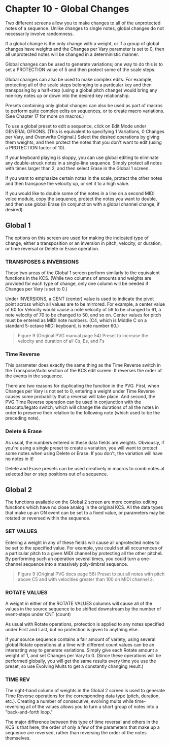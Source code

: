 # Chapter 10 - Global Changes

Two different screens allow you to make changes to all of the unprotected notes of a sequence. Unlike changes to single notes, global changes do not necessarily involve randomness.

If a global change is the only change with a weight, or if a group of global changes have weights and the Changes per Vary parameter is set to 0, then all unprotected notes will be changed in a deterministic manner. 

Global changes can be used to generate variations; one way to do this is to set a PROTECTION value of 5 and then protect some of the scale steps.

Global changes can also be used to make complex edits. For example, protecting all of the scale steps belonglng to a particular key and then transposing by a half-step (using a global pitch change) would bring any non-key notes up or down into the desired key relationship.

Presets containing only global changes can also be used as part of macros to perform quite complex edits on sequences, or to create macro variations. (See Chapter 17 for more on macros.)

To use a global preset to edit a sequence, click on Edit Mode under GENERAL OFIlONS. (This is equivalent to specifying 1 VariatIons, 0 Changes per Vary, and Ovenwrlte Original.) Select the desired operations by glving them weights, and then protect the notes that you don't want to edit (using a PROTECTION factor of 10).

If your keyboard playing is sloppy, you can use global editing to eliminate any double-struck notes in a single-line sequence. Simply protect all notes with times larger than 2, and then select Erase in the Global 1 screen.

If you want to emphasize certain notes in the scale, protect the other notes and then transpose the velocity up, or set it to a high value.

If you would like to double some of the notes in a line on a second MIDI voice module, copy the sequence, protect the notes you want to double, and then use global Erase (in conjunction with a global channel change, if desired).

## Global 1

The options on this screen are used for making the indicated type of change, either a transposition or an inversion in pitch, velocity, or duration, or time reversal or Delete or Erase operation.

### TRANSPOSES & INVERSIONS

These two areas of the Global 1 screen perform similarly to the equivalent functions in the KCS. (While two columns of amounts and weights are provided for each type of change, only one column will be needed if Changes per Vary is set to 0.)

Under INVERSIONS, a CENT (center) value is used to indicate the pivot point across which all values are to be mirrored. For example, a center value of 60 for Velocity would cause a note velocity of 59 to be changed to 61, a note velocity of 70 to be changed to 50, and so on. Center values for pitch must be entered as MIDI note numbers. (C4, which is Middle C on a standard 5-octave MIDI keyboard, is note number 60.)

 > Figure 9 (Original PVG manual page 54) Preset to increase the velocity and duration of all Cs, Es, and Fs

### Time Reverse

This parameter does exactly the same thing as the Time Reverse switch in the Transpose/Auto section of the KCS edit screen: It reverses the order of the events in the sequence.

There are two reasons for duplicating the function in the PVG. First, when Changes per Vary is not set to 0, entering a weight under Time Reverse causes some probability that a reversal will take place. And second, the PVG Time Reverse operation can be used in conjunction with the staccato/legato switch, which will change the durations of all the notes in order to preserve their relation to the following note (which used to be the preceding note).

### Delete & Erase

As usual, the numbers entered in these data fields are weights. Obviously, if you're using a single preset to create a variation, you will want to protect some notes when using Delete or Erase. If you don't, the variation will have no notes in it!

Delete and Erase presets can be used creatively in macros to comb notes at selected bar or step positions out of a sequence.

## Global 2

The functions available on the Global 2 screen are more complex editing functions which have no close analog in the original KCS. All the data types that make up an ON event can be set to a fixed value, or parameters may be rotated or reversed within the sequence.

### SET VALUES

Entering a weight in any of these fields will cause all unprotected notes to be set to the specified value. For example, you could set all occurrences of a particular pitch to a given MIDI channel by protecting all the other pitcheL By performing such an operation several times, you could turn a one-channel sequence into a massively poly-timbral sequence.

 > Figure 9 (Original PVG docs page 56) Preset to put all notes with pitch above C5 and with velocities greater than 100 on MIDI channel 2.

### ROTATE VALUES

A weight in either of the ROTATE VALUES columns will cause all of the values in the source sequence to be shifted downstream by the number of event-steps under CNT (count)

 As usual with Rotate operations, protection is applied to any notes specified under First and Last, but no protection is given to anything else.

If your source sequence contains a fair amount of variety, using several global Rotate operations at a time with different count values can be an interesting way to generate variations. Simply give each Rotate amount a weight of 1, and set Changes per Vary to 0. (Since these operations will be performed globally, you will get the same results every time you use the preset, so use Evolving Mults to get a constantly changing result.)

### TIME REV

The right-hand column of weights in the Global 2 screen is used to generate Time Reverse operations for the corresponding data type (pitch, duration, etc.). Creating a number of consecutive, evolving mults while time-reversing all of the values allows you to turn a short group of notes into a "back-and-forth loop."

The major difference between this type of time reversal and others in the KCS is that here, the order of only a few of the parameters that make up a sequence are reversed, rather than reversing the order of the notes themselves.
